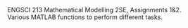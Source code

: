 ENGSCI 213 Mathematical Modelling 2SE, Assignments 1&2.<br />
Various MATLAB functions to perform different tasks.
